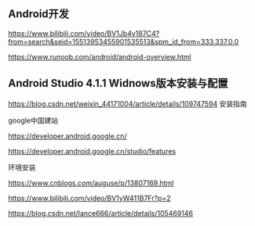 ##  Android开发

https://www.bilibili.com/video/BV1Jb4y187C4?from=search&seid=15513953455901535513&spm_id_from=333.337.0.0

https://www.runoob.com/android/android-overview.html



## Android Studio 4.1.1 Widnows版本安装与配置

https://blog.csdn.net/weixin_44171004/article/details/109747594   安装指南

google中国建站

https://developer.android.google.cn/

https://developer.android.google.cn/studio/features

环境安装

https://www.cnblogs.com/auguse/p/13807169.html

https://www.bilibili.com/video/BV1yW411B7Fr?p=2

https://blog.csdn.net/lance666/article/details/105469146



